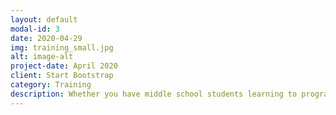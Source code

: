 ```yaml
---
layout: default
modal-id: 3
date: 2020-04-29
img: training_small.jpg
alt: image-alt
project-date: April 2020
client: Start Bootstrap
category: Training
description: Whether you have middle school students learning to program for the first time or seasoned developers wanting to break into hardware, we are happy to bring customized training to your group.
---
```

